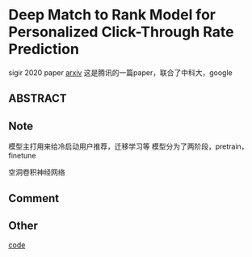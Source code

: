 # Deep Match to Rank Model for Personalized Click-Through Rate Prediction

sigir 2020 paper [arxiv](https://arxiv.org/pdf/2001.04253.pdf)
这是腾讯的一篇paper，联合了中科大，google


## ABSTRACT

## Note
模型主打用来给冷启动用户推荐，迁移学习等
模型分为了两阶段，pretrain，finetune

空洞卷积神经网络


### 


## Comment


## Other   
[code](https://github.com/fajieyuan/sigir2020_peterrec)





